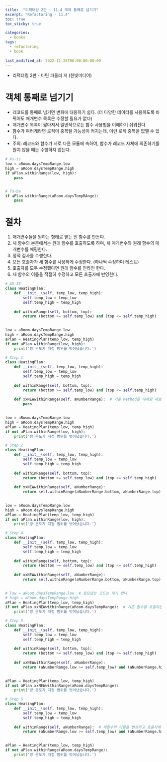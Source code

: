 ```yaml
---
title:  "리팩터링 2판 - 11.4 객체 통째로 넘기기"
excerpt: "Refactoring - 11.4"
toc: true
toc_sticky: true

categories:
  - books
tags:
  - refactoring
  - book
  
last_modified_at: 2022-11-28T00:00:00-00:00
---
```


* 리팩터링 2판 - 마틴 파울러 저 (한빛미디어)

# 객체 통째로 넘기기
* 레코드를 통째로 넘기면 변화에 대응하기 쉽다. (더 다양한 데이터를 사용하도록 바뀌어도 매개변수 목록은 수정할 필요가 없다)
* 매개변수 목록이 짧아져서 일반적으로는 함수 사용법을 이해하기 쉬워진다.
* 함수가 여러게라면 로직이 중복될 가능성이 커지는데, 이런 로직 중복을 없앨 수 있다.
* 주의: 레코드와 함수가 서로 다른 모듈에 속하여, 함수가 레코드 자체에 의존하기를 원치 않을 때는 수행하지 않는다.

```python
# As-is
low = aRoom.daysTempRange.low
high = aRoom.daysTempRange.high
if aPlan.withinRange(low, high):
    pass


# To-be
if aPlan.withinRange(aRoom.daysTempRAnge):
    pass
```

# 절차
1. 매개변수들을 원하는 형태로 받는 빈 함수를 만든다.
2. 새 함수의 본문에서는 원래 함수를 호출하도록 하며, 새 매개변수와 원래 함수의 매개변수를 매핑한다.
3. 정적 검사를 수행한다.
4. 모든 호출자가 새 함수를 사용하게 수정한다. (하나씩 수정하며 테스트)
5. 호출자를 모두 수정했다면 원래 함수를 인라인 한다.
6. 새 함수의 이름을 적절히 수정하고 모든 호출자에 반영한다.

```python
# AS-IS
class HeatingPlan:
    def __init__(self, temp_low, temp_high):
        self.temp_low = temp_low
        self.temp_high = temp_high
    
    def withinRange(self, bottom, top):
        return (bottom >= self.temp_low) and (top <= self.temp_high)

    
low = aRoom.daysTempRange.low
high = aRoom.daysTempRange.high
aPlan = HeatingPlan(temp_low, temp_high)
if not aPlan.withinRange(low, high):
    print('방 온도가 지정 범위를 벗어났습니다.')
```

```python
# Step 1
class HeatingPlan:
    def __init__(self, temp_low, temp_high):
        self.temp_low = temp_low
        self.temp_high = temp_high
    
    def withinRange(self, bottom, top):
        return (bottom >= self.temp_low) and (top <= self.temp_high)
    
    def xxNEWwithinRange(self, aNumberRange):  # 기존 method를 대체할 새로운 method를 만든다
        pass

        
low = aRoom.daysTempRange.low
high = aRoom.daysTempRange.high
aPlan = HeatingPlan(temp_low, temp_high)
if not aPlan.withinRange(low, high):
    print('방 온도가 지정 범위를 벗어났습니다.')
```

```python
# Step 2
class HeatingPlan:
    def __init__(self, temp_low, temp_high):
        self.temp_low = temp_low
        self.temp_high = temp_high
    
    def withinRange(self, bottom, top):
        return (bottom >= self.temp_low) and (top <= self.temp_high)
    
    def xxNEWwithinRange(self, aNumberRange):  
        return self.withinRange(aNumberRange.bottom, aNumberRange.top)  # 기존 method를 호출하는 코드로 채운다

        
low = aRoom.daysTempRange.low
high = aRoom.daysTempRange.high
aPlan = HeatingPlan(temp_low, temp_high)
if not aPlan.withinRange(low, high):
    print('방 온도가 지정 범위를 벗어났습니다.')
```

```python
# Step 4
class HeatingPlan:
    def __init__(self, temp_low, temp_high):
        self.temp_low = temp_low
        self.temp_high = temp_high
    
    def withinRange(self, bottom, top):
        return (bottom >= self.temp_low) and (top <= self.temp_high)
    
    def xxNEWwithinRange(self, aNumberRange):  
        return self.withinRange(aNumberRange.bottom, aNumberRange.top)

        
# low = aRoom.daysTempRange.low  # 필요없는 코드는 제거 한다
# high = aRoom.daysTempRange.high
aPlan = HeatingPlan(temp_low, temp_high)
if not aPlan.xxNEWwithinRange(aRoom.daysTempRange):  # 기존 함수를 호출하는 코드를 새 함수를 호출하도록 수정한다
    print('방 온도가 지정 범위를 벗어났습니다.')
```

```python
# Step 5
class HeatingPlan:
    def __init__(self, temp_low, temp_high):
        self.temp_low = temp_low
        self.temp_high = temp_high
    
    def withinRange(self, bottom, top):
        return (bottom >= self.temp_low) and (top <= self.temp_high)
    
    def xxNEWwithinRange(self, aNumberRange):  
        return (aNumberRange.low >= self.temp_low) and (aNumberRange.high <= self.temp_high)  # 원래 함수를 인라인 한다

        
aPlan = HeatingPlan(temp_low, temp_high)
if not aPlan.xxNEWwithinRange(aRoom.daysTempRange):
    print('방 온도가 지정 범위를 벗어났습니다.')
```

```python
# Step 5
class HeatingPlan:
    def __init__(self, temp_low, temp_high):
        self.temp_low = temp_low
        self.temp_high = temp_high
    
    def withinRange(self, aNumberRange):  # 새함수의 이름을 변경하고 호출자에 모두 반영한다  
        return (aNumberRange.low >= self.temp_low) and (aNumberRange.high <= self.temp_high)

        
aPlan = HeatingPlan(temp_low, temp_high)
if not aPlan.withinRange(aRoom.daysTempRange):
    print('방 온도가 지정 범위를 벗어났습니다.')
```


